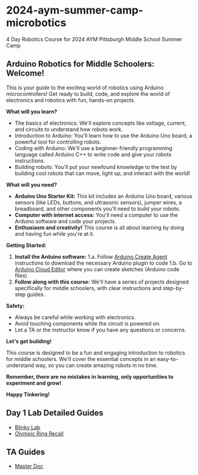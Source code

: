 # 2024-aym-summer-camp-microbotics
4 Day Robotics Course for 2024 AYM Pittsburgh Middle School Summer Camp

## Arduino Robotics for Middle Schoolers: Welcome! 

This is your guide to the exciting world of robotics using Arduino microcontrollers! Get ready to build, code, and explore the world of electronics and robotics with fun, hands-on projects. 

**What will you learn?**

* The basics of electronics: We'll explore concepts like voltage, current, and circuits to understand how robots work.
* Introduction to Arduino: You'll learn how to use the Arduino Uno board, a powerful tool for controlling robots.
* Coding with Arduino: We'll use a beginner-friendly programming language called Arduino C++ to write code and give your robots instructions.
* Building robots: You'll put your newfound knowledge to the test by building cool robots that can move, light up, and interact with the world!

**What will you need?**

* **Arduino Uno Starter Kit:** This kit includes an Arduino Uno board, various sensors (like LEDs, buttons, and ultrasonic sensors), jumper wires, a breadboard, and other components you'll need to build your robots. 
* **Computer with internet access:** You'll need a computer to use the Arduino software and code your projects.
* **Enthusiasm and creativity!** This course is all about learning by doing and having fun while you're at it.

**Getting Started:**

1. **Install the Arduino software:**
  1.a. Follow [Arduino Create Agent](https://support.arduino.cc/hc/en-us/articles/360014869820-Install-the-Arduino-Create-Agent) instructions to download the necessary Arduino plugin to code
  1.b. Go to [Arduino Cloud Editor](https://app.arduino.cc/) where you can create sketches (Arduino code files)
2. **Follow along with this course:** We'll have a series of projects designed specifically for middle schoolers, with clear instructions and step-by-step guides. 

**Safety:**

* Always be careful while working with electronics. 
* Avoid touching components while the circuit is powered on.
* Let a TA or the instructor know if you have any questions or concerns.

**Let's get building!**

This course is designed to be a fun and engaging introduction to robotics for middle schoolers. We'll cover the essential concepts in an easy-to-understand way, so you can create amazing robots in no time. 

**Remember, there are no mistakes in learning, only opportunities to experiment and grow!**

**Happy Tinkering!**

## Day 1 Lab Detailed Guides
* [Blinky Lab](https://docs.arduino.cc/built-in-examples/basics/Blink/)
* [Olympic Ring Recall](https://projecthub.arduino.cc/ronbentley1/buttons-lights-game-dd66e1)

## TA Guides
* [Master Doc](https://docs.google.com/document/d/1VEn3odx9Lsw0g7s10jIWNV84klX9qzb7k7aU2YQoCtE/edit?usp=sharing)
